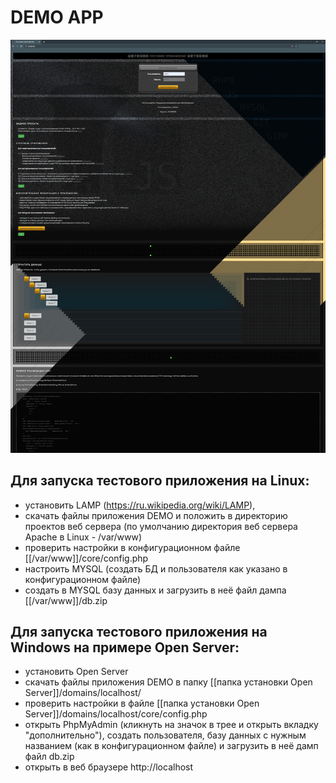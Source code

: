 # DEMO APP #

![alt text](/public/demo.jpg "Демо приложение")

## Для запуска тестового приложения на Linux:
 - установить LAMP (https://ru.wikipedia.org/wiki/LAMP),
 - скачать файлы приложения DEMO и положить в директорию проектов веб сервера (по умолчанию директория веб сервера Apache в Linux - /var/www)
 - проверить настройки в конфигурационном файле [[/var/www]]/core/config.php
 - настроить MYSQL (создать БД и пользователя как указано в конфигурационном файле)
 - создать в MYSQL базу данных и загрузить в неё файл дампа [[/var/www]]/db.zip

 ## Для запуска тестового приложения на Windows на примере Open Server:
 - установить Open Server
 - скачать файлы приложения DEMO в папку [[папка установки Open Server]]/domains/localhost/
 - проверить настройки в файле [[папка установки Open Server]]/domains/localhost/core/config.php
 - открыть PhpMyAdmin (кликнуть на значок в трее и открыть вкладку "дополнительно"), создать пользователя, базу данных c нужным названием (как в конфигурационном файле) и загрузить в неё дамп файл db.zip
 - открыть в веб браузере http://localhost
